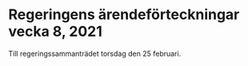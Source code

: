 # Regeringens ärendeförteckningar vecka 8, 2021

Till regeringssammanträdet torsdag den 25 februari.
